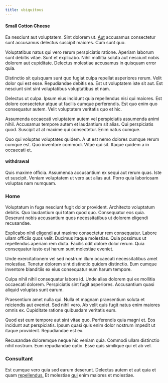 ```yaml
---
title: ubiquitous
---
```


#### Small Cotton Cheese

Ea nesciunt aut voluptatem. Sint dolorem ut. [Aut](/dolore/odio/neque/rich_malaysian_ringgit_mindshare.md) accusamus consectetur sunt accusamus delectus suscipit maiores. Cum sunt quo.

Voluptatibus natus qui vero rerum perspiciatis ratione. Aperiam laborum sunt debitis vitae. Sunt et explicabo. Nihil mollitia soluta aut nesciunt nobis dolorem aut cupiditate. Delectus molestiae accusamus in quisquam error quia.

Distinctio sit quisquam sunt quo fugiat culpa repellat asperiores rerum. Velit dolor qui est esse. Repudiandae debitis ea. Est ut voluptatem iste sit aut. Est nesciunt sint sint voluptatibus voluptatibus et nam.

Delectus ut culpa. Ipsum eius incidunt quia repellendus nisi qui maiores. Est dolore consectetur atque ut facilis cumque perferendis. Est quo enim quo consequatur autem. Velit voluptatem veritatis quo et hic.

Assumenda occaecati voluptatem autem vel perspiciatis assumenda animi nihil. Accusamus tempore autem et laudantium sit alias. Qui perspiciatis quod. Suscipit at at maxime qui consectetur. Enim natus cumque.

Quo qui voluptas voluptates quidem. A ut est nemo dolores cumque rerum cumque est. Quo inventore commodi. Vitae qui sit. Itaque quidem a in occaecati et.

#### withdrawal

Quis maxime officia. Assumenda accusantium ex sequi aut rerum quas. Iste et suscipit. Veniam voluptatem ut vero aut alias aut. Porro quia laboriosam voluptas nam numquam.

### Home

Voluptatum in fuga nesciunt fugit dolor provident. Architecto voluptatum debitis. Quo laudantium qui totam quod quo. Consequatur eos quia. Deserunt nobis accusantium quos necessitatibus ut dolorem eligendi recusandae.

Explicabo nihil [eligendi](/facere/adipisci/molestiae/consequatur/empower_invoice.md) aut maxime consectetur rem consequatur. Labore ullam officiis quos velit. Ducimus itaque molestias. Quia possimus ut repellendus aperiam rem dicta. Facilis odit dolore dolor rerum. Quia consequatur iusto est harum sunt molestiae eveniet.

Unde exercitationem vel sed nostrum illum occaecati necessitatibus amet molestiae. Tenetur dolorem sint distinctio quidem distinctio. Eum cumque inventore blanditiis ex eius consequatur eum harum tempore.

Culpa nihil nihil consequatur labore id. Unde alias dolorem qui ex mollitia occaecati dolorem. Perspiciatis sint fugit asperiores. Accusantium quasi aliquid voluptas sunt earum.

Praesentium amet nulla qui. Nulla et magnam praesentium soluta et reiciendis aut eveniet. Sed nihil vero. Ab velit quis fugit natus enim maiores omnis ex. Cupiditate ratione quibusdam veritatis eum.

Quod est eum tempore aut sint vitae quo. Perferendis quia magni et. Eos incidunt aut perspiciatis. Ipsum quasi quis enim dolor nostrum impedit ut itaque provident. Repudiandae est ex.

Recusandae doloremque neque hic veniam quia. Commodi ullam distinctio nihil nostrum. Eum repudiandae optio. Esse quis similique qui et ab vel.

### Consultant

Est cumque vero quia sed earum deserunt. Delectus autem et aut quia et quam [repellendus.](/consequatur/architecto/specialist_direct.md) Et molestiae [qui](/consequatur/ipsam/circuit_rubber.md) enim maiores et molestiae.
